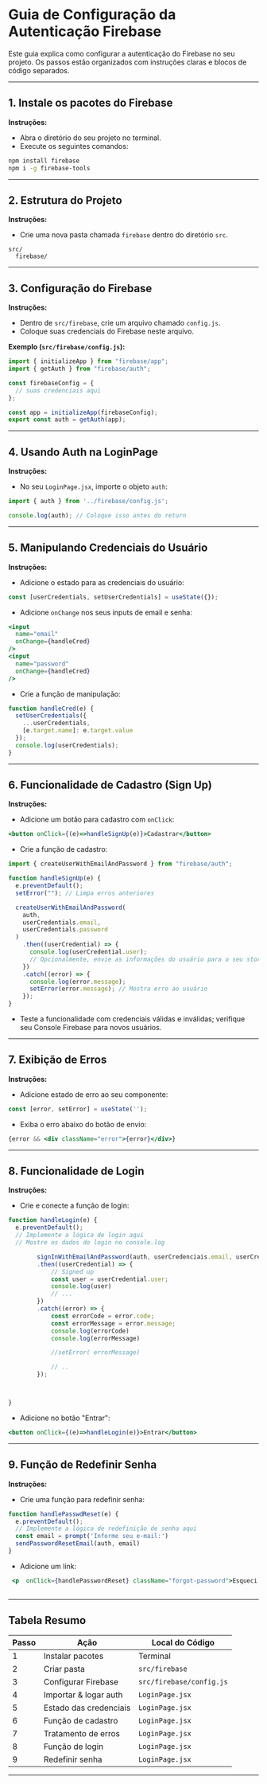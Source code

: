 # Guia de Configuração da Autenticação Firebase

Este guia explica como configurar a autenticação do Firebase no seu projeto. Os passos estão organizados com instruções claras e blocos de código separados.

---

## 1. Instale os pacotes do Firebase

**Instruções:**
- Abra o diretório do seu projeto no terminal.
- Execute os seguintes comandos:

```bash
npm install firebase
npm i -g firebase-tools
```

---

## 2. Estrutura do Projeto

**Instruções:**
- Crie uma nova pasta chamada `firebase` dentro do diretório `src`.

```plaintext
src/
  firebase/
```

---

## 3. Configuração do Firebase

**Instruções:**
- Dentro de `src/firebase`, crie um arquivo chamado `config.js`.
- Coloque suas credenciais do Firebase neste arquivo.

**Exemplo (`src/firebase/config.js`):**
```javascript
import { initializeApp } from "firebase/app";
import { getAuth } from "firebase/auth";

const firebaseConfig = {
  // suas credenciais aqui
};

const app = initializeApp(firebaseConfig);
export const auth = getAuth(app);
```

---

## 4. Usando Auth na LoginPage

**Instruções:**
- No seu `LoginPage.jsx`, importe o objeto `auth`:

```javascript
import { auth } from '../firebase/config.js';

console.log(auth); // Coloque isso antes do return
```

---

## 5. Manipulando Credenciais do Usuário

**Instruções:**
- Adicione o estado para as credenciais do usuário:

```javascript
const [userCredentials, setUserCredentials] = useState({});
```

- Adicione `onChange` nos seus inputs de email e senha:

```jsx
<input
  name="email"
  onChange={handleCred}
/>
<input
  name="password"
  onChange={handleCred}
/>
```

- Crie a função de manipulação:

```javascript
function handleCred(e) {
  setUserCredentials({
    ...userCredentials,
    [e.target.name]: e.target.value
  });
  console.log(userCredentials);
}
```

---

## 6. Funcionalidade de Cadastro (Sign Up)

**Instruções:**
- Adicione um botão para cadastro com `onClick`:

```jsx
<button onClick={(e)=>handleSignUp(e)}>Cadastrar</button>
```

- Crie a função de cadastro:

```javascript
import { createUserWithEmailAndPassword } from "firebase/auth";

function handleSignUp(e) {
  e.preventDefault();
  setError(""); // Limpa erros anteriores

  createUserWithEmailAndPassword(
    auth,
    userCredentials.email,
    userCredentials.password
  )
    .then((userCredential) => {
      console.log(userCredential.user);
      // Opcionalmente, envie as informações do usuário para o seu store
    })
    .catch((error) => {
      console.log(error.message);
      setError(error.message); // Mostra erro ao usuário
    });
}
```

- Teste a funcionalidade com credenciais válidas e inválidas; verifique seu Console Firebase para novos usuários.

---

## 7. Exibição de Erros

**Instruções:**
- Adicione estado de erro ao seu componente:

```javascript
const [error, setError] = useState('');
```

- Exiba o erro abaixo do botão de envio:

```jsx
{error && <div className="error">{error}</div>}
```

---

## 8. Funcionalidade de Login

**Instruções:**
- Crie e conecte a função de login:

```javascript
function handleLogin(e) {
  e.preventDefault();
  // Implemente a lógica de login aqui
  // Mostre os dados do login no console.log

        signInWithEmailAndPassword(auth, userCredenciais.email, userCredenciais.password)
        .then((userCredential) => {
            // Signed up 
            const user = userCredential.user;
            console.log(user)
            // ...
        })
        .catch((error) => {
            const errorCode = error.code;
            const errorMessage = error.message;
            console.log(errorCode)
            console.log(errorMessage)

            //setError( errorMessage)

            // ..
        }); 



}
```

- Adicione no botão "Entrar":

```jsx
<button onClick={(e)=>handleLogin(e)}>Entrar</button>
```

---

## 9. Função de Redefinir Senha

**Instruções:**
- Crie uma função para redefinir senha:

```javascript
function handlePasswdReset(e) {
  e.preventDefault();
  // Implemente a lógica de redefinição de senha aqui
  const email = prompt('Informe seu e-mail:')
  sendPasswordResetEmail(auth, email)
}
```

- Adicione um link:

```jsx
 <p  onClick={handlePasswordReset} className="forgot-password">Esqueci minha senha.</p>
                  
```

---

## Tabela Resumo

| Passo     | Ação                           | Local do Código            |
|-----------|-------------------------------|----------------------------|
| 1         | Instalar pacotes               | Terminal                   |
| 2         | Criar pasta                    | `src/firebase`             |
| 3         | Configurar Firebase            | `src/firebase/config.js`   |
| 4         | Importar & logar auth          | `LoginPage.jsx`            |
| 5         | Estado das credenciais         | `LoginPage.jsx`            |
| 6         | Função de cadastro             | `LoginPage.jsx`            |
| 7         | Tratamento de erros            | `LoginPage.jsx`            |
| 8         | Função de login                | `LoginPage.jsx`            |
| 9         | Redefinir senha                | `LoginPage.jsx`            |

---
